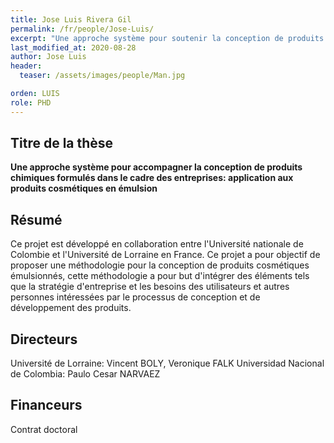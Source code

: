 ```yaml
---
title: Jose Luis Rivera Gil
permalink: /fr/people/Jose-Luis/
excerpt: "Une approche système pour soutenir la conception de produits chimiques formulés"
last_modified_at: 2020-08-28
author: Jose Luis
header:
  teaser: /assets/images/people/Man.jpg

orden: LUIS
role: PHD
---
```


## Titre de la thèse 

**Une approche système pour accompagner la conception de produits chimiques formulés dans le cadre des entreprises: application aux produits cosmétiques en émulsion**

## Résumé

Ce projet est développé en collaboration entre l'Université nationale de Colombie et l'Université de Lorraine en France. 
Ce projet a pour objectif de proposer une méthodologie pour la conception de produits cosmétiques émulsionnés, cette méthodologie a pour but d'intégrer des éléments tels que la stratégie d'entreprise et les besoins des utilisateurs et autres personnes intéressées par le processus de conception et de développement des produits.

## Directeurs 

Université de Lorraine: Vincent BOLY, Veronique FALK
Universidad Nacional de Colombia: Paulo Cesar NARVAEZ  


## Financeurs

Contrat doctoral 

